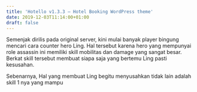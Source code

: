 ```yaml
---
title: 'Hotello v1.3.3 – Hotel Booking WordPress theme'
date: 2019-12-03T11:14:00+01:00
draft: false
---
```


  
Semenjak dirilis pada original server, kini mulai banyak player bingung mencari cara counter hero Ling. Hal tersebut karena hero yang mempunyai role assassin ini memiliki skill mobilitas dan damage yang sangat besar. Berkat skill tersebut membuat siapa saja yang bertemu Ling pasti kesusahan.  
  
  
  
  
  
  
  
  
  
  
Sebenarnya, Hal yang membuat Ling begitu menyusahkan tidak lain adalah skill 1 nya yang mampu
